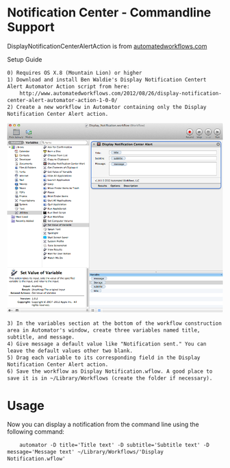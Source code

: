 Notification Center - Commandline Support
====
DisplayNotificationCenterAlertAction is from <a href="http://www.automatedworkflows.com/2012/08/26/display-notification-center-alert-automator-action-1-0-0/">automatedworkflows.com</a>

Setup Guide

	0) Requires OS X.8 (Mountain Lion) or higher
	1) Download and install Ben Waldie's Display Notification Centert Alert Automator Action script from here:
		http://www.automatedworkflows.com/2012/08/26/display-notification-center-alert-automator-action-1-0-0/
	2) Create a new workflow in Automator containing only the Display Notification Center Alert action.

<img src="https://github.com/xeoron/SSH-Check/blob/master/images/automator_nc_workflow.png?raw=true"/>


	3) In the variables section at the bottom of the workflow construction area in Automator's window, create three variables named title, subtitle, and message.
	4) Give message a default value like "Notification sent." You can leave the default values other two blank.
	5) Drag each variable to its corresponding field in the Display Notification Center Alert action.
	6) Save the workflow as Display Notification.wflow. A good place to save it is in ~/Library/Workflows (create the folder if necessary).

Usage
===
Now you can display a notification from the command line using the following command:

		automator -D title='Title text' -D subtitle='Subtitle text' -D message='Message text' ~/Library/Workflows/'Display Notification.wflow'  


